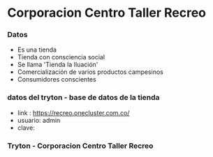 # Corporacion Centro Taller Recreo

### Datos

- Es una tienda
- Tienda con consciencia social
- Se llama 'Tienda la Iluación'
- Comercialización de varios productos campesinos
- Consumidores conscientes

### datos del tryton - base de datos de la tienda
- link : https://recreo.onecluster.com.co/
- usuario: admin
- clave: 




### Tryton - Corporacion Centro Taller Recreo


